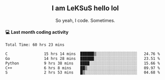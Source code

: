 <h2 align="center">I am LeKSuS hello lol</h2>
<p align="center">So yeah, I code. Sometimes.</p>

#### :computer: Last month coding activity
<!--START_SECTION:waka-->

```txt
Total Time: 60 hrs 23 mins

C                15 hrs 14 mins  ██████▒░░░░░░░░░░░░░░░░░░   24.76 %
Go               14 hrs 28 mins  ██████░░░░░░░░░░░░░░░░░░░   23.51 %
Python           9 hrs 38 mins   ████░░░░░░░░░░░░░░░░░░░░░   15.66 %
C++              6 hrs 8 mins    ██▒░░░░░░░░░░░░░░░░░░░░░░   09.97 %
S                2 hrs 53 mins   █▒░░░░░░░░░░░░░░░░░░░░░░░   04.68 %
```

<!--END_SECTION:waka-->
